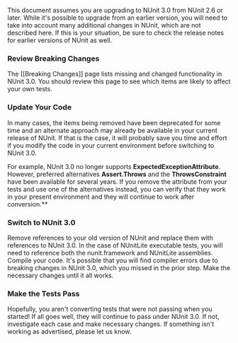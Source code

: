 This document assumes you are upgrading to NUnit 3.0 from NUnit 2.6 or
later. While it's possible to upgrade from an earlier version, you will
need to take into account many additional changes in NUnit, which are not
described here. If this is your situation, be sure to check the release
notes for earlier versions of NUnit as well.

### Review Breaking Changes

The [[Breaking Changes]] page
lists missing and changed functionality in NUnit 3.0. You should review this
page to see which items are likely to affect your own tests.

### Update Your Code

In many cases, the items being removed have been deprecated for some time
and an alternate approach may already be available in your current release
of NUnit. If that is the case, it will probably save you time and effort if
you modify the code in your current environment before switching to NUnit 3.0.

For example, NUnit 3.0 no longer supports **ExpectedExceptionAttribute**.
However, preferred alternatives **Assert.Throws** and the **ThrowsConstraint**
have been available for several years. If you remove the attribute from your
tests and use one of the alternatives instead, you can verify that they work
in your present environment and they will continue to work after conversion.**

### Switch to NUnit 3.0

Remove references to your old version of NUnit and replace them with references
to NUnit 3.0. In the case of NUnitLite executable tests, you will need to reference
both the nunit.framework and NUnitLite assemblies. Compile your code. It's possible 
that you will find compiler errors due to breaking changes in NUnit 3.0, which you 
missed in the prior step. Make the necessary changes until it all works.

### Make the Tests Pass

Hopefully, you aren't converting tests that were not passing when you started!
If all goes well, they will continue to pass under NUnit 3.0. If not, investigate
each case and make necessary changes. If something isn't working as advertised,
please let us know.

